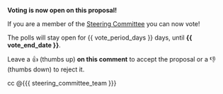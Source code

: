 <!-- ##bot-voting-marker## -->
**Voting is now open on this proposal!**

If you are a member of the [Steering Committee](https://github.com/publiccodeyml/publiccode.yml/blob/main/governance/charter.md#steering-committee-publiccodeymlsteering-committee) you can now vote!

The polls will stay open for {{ vote_period_days }} days, until **{{ vote_end_date }}**.

Leave a :+1: (thumbs up) **on this comment** to accept the proposal or a :-1: (thumbs down) to reject it.

cc @{{{ steering_committee_team }}}
